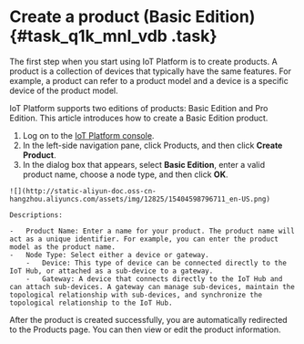 # Create a product \(Basic Edition\) {#task_q1k_mnl_vdb .task}

The first step when you start using IoT Platform is to create products. A product is a collection of devices that typically have the same features. For example, a product can refer to a product model and a device is a specific device of the product model.

IoT Platform supports two editions of products: Basic Edition and Pro Edition. This article introduces how to create a Basic Edition product.

1.  Log on to the [IoT Platform console](https://partners-intl.console.aliyun.com/#/iot). 
2.   In the left-side navigation pane, click Products, and then click **Create Product**. 
3.   In the dialog box that appears, select **Basic Edition**, enter a valid product name, choose a node type, and then click **OK**. 

    ![](http://static-aliyun-doc.oss-cn-hangzhou.aliyuncs.com/assets/img/12825/15404598796711_en-US.png)

    Descriptions:

    -   Product Name: Enter a name for your product. The product name will act as a unique identifier. For example, you can enter the product model as the product name.
    -   Node Type: Select either a device or gateway.
        -   Device: This type of device can be connected directly to the IoT Hub, or attached as a sub-device to a gateway.
        -   Gateway: A device that connects directly to the IoT Hub and can attach sub-devices. A gateway can manage sub-devices, maintain the topological relationship with sub-devices, and synchronize the topological relationship to the IoT Hub.

After the product is created successfully, you are automatically redirected to the Products page. You can then view or edit the product information.

